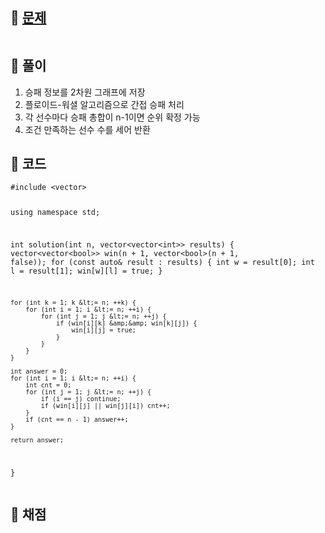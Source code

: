 <h2 id="🌽-문제">🌽 <a href="https://school.programmers.co.kr/learn/courses/30/lessons/49191">문제</a></h2>
<p><img alt="" src="https://velog.velcdn.com/images/coolgamja_/post/29198cba-2ff2-4077-905b-0c0e34702ab5/image.png" /></p>
<h2 id="🥔-풀이">🥔 풀이</h2>
<ol>
<li>승패 정보를 2차원 그래프에 저장</li>
<li>플로이드-워셜 알고리즘으로 간접 승패 처리</li>
<li>각 선수마다 승패 총합이 n-1이면 순위 확정 가능</li>
<li>조건 만족하는 선수 수를 세어 반환</li>
</ol>
<h2 id="🥬-코드">🥬 코드</h2>
<pre><code class="language-cpp">#include &lt;vector&gt;

using namespace std;

int solution(int n, vector&lt;vector&lt;int&gt;&gt; results) {
    vector&lt;vector&lt;bool&gt;&gt; win(n + 1, vector&lt;bool&gt;(n + 1, false));
    for (const auto&amp; result : results) {
        int w = result[0];
        int l = result[1];
        win[w][l] = true;
    }

    for (int k = 1; k &lt;= n; ++k) {
        for (int i = 1; i &lt;= n; ++i) {
            for (int j = 1; j &lt;= n; ++j) {
                if (win[i][k] &amp;&amp; win[k][j]) {
                    win[i][j] = true;
                }
            }
        }
    }

    int answer = 0;
    for (int i = 1; i &lt;= n; ++i) {
        int cnt = 0;
        for (int j = 1; j &lt;= n; ++j) {
            if (i == j) continue;
            if (win[i][j] || win[j][i]) cnt++;
        }
        if (cnt == n - 1) answer++;
    }

    return answer;
}</code></pre>
<h2 id="🥜-채점">🥜 채점</h2>
<p><img alt="" src="https://velog.velcdn.com/images/coolgamja_/post/776f4f2a-b802-4a89-8d11-fa2b58ec98b2/image.png" /></p>